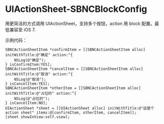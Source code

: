 # UIActionSheet-SBNCBlockConfig
用更简洁的方式调用 UIActionSheet，支持多个按钮，action 用 block 配置。最低兼容至 iOS 7.

示例代码：
```
SBNCActionSheetItem *confirmItem = [[SBNCActionSheetItem alloc] initWithTitle:@"确定" action:^{
    NSLog(@"确定");
} isConfirmItem:YES];
SBNCActionSheetItem *cancelItem = [[SBNCActionSheetItem alloc] initWithTitle:@"取消" action:^{
    NSLog(@"取消");
} isCancelItem:YES];
SBNCActionSheetItem *otherItem = [[SBNCActionSheetItem alloc] initWithTitle:@"占位的" action:^{
    NSLog(@"占位的");
} isCancelItem:NO];
UIActionSheet *sheet = [[UIActionSheet alloc] initWithTitle:@"这是个 action sheet" items:@[confirmItem, otherItem, cancelItem]];
[sheet showInView:self.view];
```
